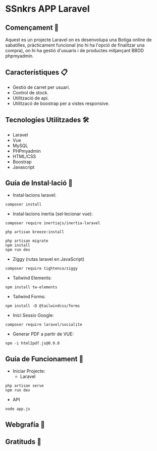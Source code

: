 # SSnkrs APP Laravel

## Començament 🚀

Aquest es un projecte Laravel on es desenvolupa una Botiga online de sabatilles, pràcticament funcional (no hi ha l'opció de finalitzar una compra), on hi ha gestió d'usuaris i de productes mitjançant BBDD phpmyadmin.

## Característiques 📋

- Gestió de carret per usuari.
- Control de stock.
- Utilització de api.
- Utilitzacó de boostrap per a vistes responsive.

## Tecnologíes Utilitzades 🛠️

- Laravel
- Vue
- MySQL
- PHPmyadmin
- HTML/CSS
- Boostrap
- Javascript

## Guía de Instal·lació 🔩

- Instal·lacions laravel:

```
composer install
```

- Instal·lacions inertia (sel·lecionar vue):

```
composer require inertiajs/inertia-laravel
```

```
php artisan breeze:install

php artisan migrate
npm install
npm run dev
```

- Ziggy (rutas laravel en JavaScript)

```
composer require tightenco/ziggy
```

- Tailwind Elements:

```
npm install tw-elements
```

- Tailwind Forms:

```
npm install -D @tailwindcss/forms
```

- Inici Sessio Google:

```
composer require laravel/socialite
```

- Generar PDF a partir de VUE:

```
npm -i html2pdf.js@0.9.0
```
## Guía de Funcionament 🔩

- Iniciar Projecte:
  - Laravel

```
php artisan serve
npm run dev
```

- API

```
node app.js
```

## Webgrafía 📖

## Gratituds 🎁
